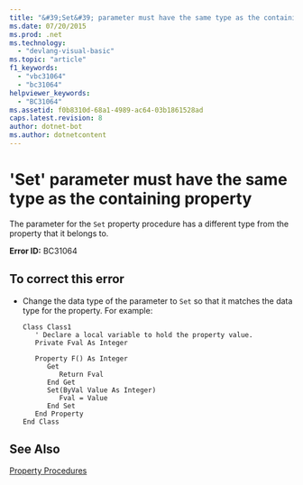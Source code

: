 ```yaml
---
title: "&#39;Set&#39; parameter must have the same type as the containing property"
ms.date: 07/20/2015
ms.prod: .net
ms.technology: 
  - "devlang-visual-basic"
ms.topic: "article"
f1_keywords: 
  - "vbc31064"
  - "bc31064"
helpviewer_keywords: 
  - "BC31064"
ms.assetid: f0b8310d-68a1-4989-ac64-03b1861528ad
caps.latest.revision: 8
author: dotnet-bot
ms.author: dotnetcontent
---
```

# &#39;Set&#39; parameter must have the same type as the containing property
The parameter for the `Set` property procedure has a different type from the property that it belongs to.  
  
 **Error ID:** BC31064  
  
## To correct this error  
  
-   Change the data type of the parameter to `Set` so that it matches the data type for the property. For example:  
  
    ```  
    Class Class1  
       ' Declare a local variable to hold the property value.  
       Private Fval As Integer  
  
       Property F() As Integer  
          Get  
             Return Fval  
          End Get  
          Set(ByVal Value As Integer)  
             Fval = Value  
          End Set  
       End Property  
    End Class  
    ```  
  
## See Also  
   
 [Property Procedures](../../visual-basic/programming-guide/language-features/procedures/property-procedures.md)  
 
